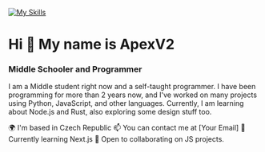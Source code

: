 [![My Skills](https://skillicons.dev/icons?i=js,html,svelte,css,python)](https://skillicons.dev)

# Hi 👋 My name is ApexV2
### Middle Schooler and Programmer
I am a Middle student right now and a self-taught programmer. I have been programming for more than 2 years now, and I've worked on many projects using Python, JavaScript, and other languages. Currently, I am learning about Node.js and Rust, also exploring some design stuff too.

🌍 I'm based in Czech Republic
📫 You can contact me at [Your Email]
🚀 Currently learning Next.js
🤝 Open to collaborating on JS projects.
